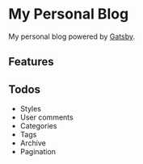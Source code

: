 # My Personal Blog
My personal blog powered by [Gatsby](https://github.com/gatsbyjs/gatsby).

## Features

## Todos
- Styles
- User comments
- Categories
- Tags
- Archive
- Pagination
